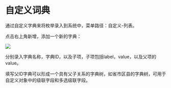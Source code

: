 # 自定义词典
通过自定义字典来将枚举录入到系统中，菜单路径：自定义-列表。

点击右上角新增，添加一个新的字典：

![](https://tcs-devops.aliyuncs.com/storage/1134be07f609393bcb38862aa30445e7903c?Signature=eyJhbGciOiJIUzI1NiIsInR5cCI6IkpXVCJ9.eyJBcHBJRCI6IjVlNzQ4MmQ2MjE1MjJiZDVjN2Y5YjMzNSIsIl9hcHBJZCI6IjVlNzQ4MmQ2MjE1MjJiZDVjN2Y5YjMzNSIsIl9vcmdhbml6YXRpb25JZCI6IiIsImV4cCI6MTcxODA5MjY2MiwiaWF0IjoxNzE3NDg3ODYyLCJyZXNvdXJjZSI6Ii9zdG9yYWdlLzExMzRiZTA3ZjYwOTM5M2JjYjM4ODYyYWEzMDQ0NWU3OTAzYyJ9.AsVTDL564IA8j-W5mLJz5XWwpA6eNamLBKcbqF2Hovw&download=image.png "")

分别录入字典名称，字典ID，以及子项，子项包括label，value，以及父项的value。

填写父ID字典可以形成一个具有父子关系的字典树，如省市区县的字典树，可用于自定义对象中的级联字段和多选级联字段。